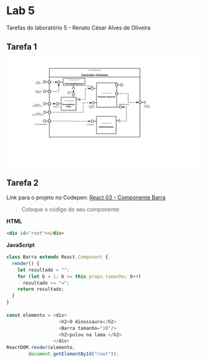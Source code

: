 # Lab 5
Tarefas do laboratório 5 - Renato César Alves de Oliveira

## Tarefa 1
![Diagrama de Subcomponentes](images/subcomponentes_checkout.jpg)

## Tarefa 2
Link para o projeto no Codepen: [React 03 - Componente Barra](https://codepen.io/santanche/pen/KKzmbwR)

> Coloque o código do seu componente:
>
**HTML**
~~~html
<div id="root"></div>
~~~

**JavaScript**
~~~javascript
class Barra extends React.Component {
  render() {
    let resultado = "";
    for (let b = 1; b <= this.props.tamanho; b++)
      resultado += "=";
    return resultado;
  }
}

const elemento = <div>
                   <h2>O dinossauro</h2>
                   <Barra tamanho="10"/>
                   <h2>pulou na lama.</h2>
                 </div>
ReactDOM.render(elemento, 
        document.getElementById("root"));
~~~